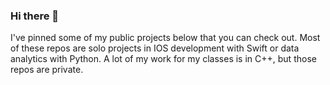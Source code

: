 ### Hi there 👋

I've pinned some of my public projects below that you can check out. Most of these repos are solo projects in IOS development with Swift or data analytics with Python. A lot of my work for my classes is in C++, but those repos are private.

<!--
**PatrickMcElroy/PatrickMcElroy** is a ✨ _special_ ✨ repository because its `README.md` (this file) appears on your GitHub profile.

Here are some ideas to get you started:

- 🔭 I’m currently working on ...
- 🌱 I’m currently learning ...
- 👯 I’m looking to collaborate on ...
- 🤔 I’m looking for help with ...
- 💬 Ask me about ...
- 📫 How to reach me: ...
- 😄 Pronouns: ...
- ⚡ Fun fact: ...
-->
